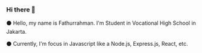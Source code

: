 ### Hi there 👋

⚫ Hello, my name is Fathurrahman. I'm Student in Vocational High School in Jakarta. 



⚫ Currently, I'm focus in Javascript like a Node.js, Express.js, React, etc.


